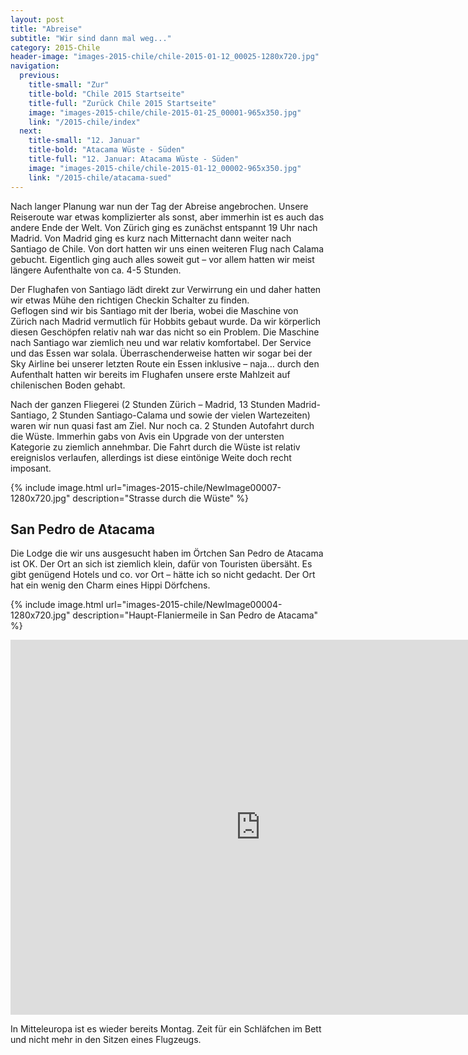 ```yaml
---
layout: post
title: "Abreise"
subtitle: "Wir sind dann mal weg..."
category: 2015-Chile
header-image: "images-2015-chile/chile-2015-01-12_00025-1280x720.jpg"
navigation:
  previous:
    title-small: "Zur"
    title-bold: "Chile 2015 Startseite"
    title-full: "Zurück Chile 2015 Startseite"
    image: "images-2015-chile/chile-2015-01-25_00001-965x350.jpg"
    link: "/2015-chile/index"
  next:
    title-small: "12. Januar"
    title-bold: "Atacama Wüste - Süden"
    title-full: "12. Januar: Atacama Wüste - Süden"
    image: "images-2015-chile/chile-2015-01-12_00002-965x350.jpg"
    link: "/2015-chile/atacama-sued"
---
```


Nach langer Planung war nun der Tag der Abreise angebrochen. Unsere Reiseroute war etwas komplizierter als sonst, aber immerhin ist es auch das andere Ende der Welt. Von Zürich ging es zunächst entspannt 19 Uhr nach Madrid. Von Madrid ging es kurz nach Mitternacht dann weiter nach Santiago de Chile. Von dort hatten wir uns einen weiteren Flug nach Calama gebucht. Eigentlich ging auch alles soweit gut – vor allem hatten wir meist längere Aufenthalte von ca. 4-5 Stunden.

Der Flughafen von Santiago lädt direkt zur Verwirrung ein und daher hatten wir etwas Mühe den richtigen Checkin Schalter zu finden.  
Geflogen sind wir bis Santiago mit der Iberia, wobei die Maschine von Zürich nach Madrid vermutlich für Hobbits gebaut wurde. Da wir körperlich diesen Geschöpfen relativ nah war das nicht so ein Problem. Die Maschine nach Santiago war ziemlich neu und war relativ komfortabel. Der Service und das Essen war solala. Überraschenderweise hatten wir sogar bei der Sky Airline bei unserer letzten Route ein Essen inklusive – naja… durch den Aufenthalt hatten wir bereits im Flughafen unsere erste Mahlzeit auf chilenischen Boden gehabt.  

Nach der ganzen Fliegerei (2 Stunden Zürich – Madrid, 13 Stunden Madrid-Santiago, 2 Stunden Santiago-Calama und sowie der vielen Wartezeiten) waren wir nun quasi fast am Ziel. Nur noch ca. 2 Stunden Autofahrt durch die Wüste. Immerhin gabs von Avis ein Upgrade von der untersten Kategorie zu ziemlich annehmbar. Die Fahrt durch die Wüste ist relativ ereignislos verlaufen, allerdings ist diese eintönige Weite doch recht imposant.

{% include image.html url="images-2015-chile/NewImage00007-1280x720.jpg" description="Strasse durch die Wüste" %}

## San Pedro de Atacama

Die Lodge die wir uns ausgesucht haben im Örtchen San Pedro de Atacama ist OK. Der Ort an sich ist ziemlich klein, dafür von Touristen übersäht. Es gibt genügend Hotels und co. vor Ort – hätte ich so nicht gedacht. Der Ort hat ein wenig den Charm eines Hippi Dörfchens.  

{% include image.html url="images-2015-chile/NewImage00004-1280x720.jpg" description="Haupt-Flaniermeile in San Pedro de Atacama" %}

<iframe src="https://www.google.com/maps/embed?pb=!1m18!1m12!1m3!1d14699.9302290339!2d-68.19866465!3d-22.914014200000004!2m3!1f0!2f0!3f0!3m2!1i1024!2i768!4f13.1!3m3!1m2!1s0x96a84c7aa92abf3f%3A0x7af4614cacf997d1!2sSan+Pedro+de+Atacama%2C+Regi%C3%B3n+de+Antofagasta%2C+Chile!5e0!3m2!1sde!2sch!4v1435521093777" width="800" height="600" frameborder="0" style="border:0" allowfullscreen></iframe>

In Mitteleuropa ist es wieder bereits Montag. Zeit für ein Schläfchen im Bett und nicht mehr in den Sitzen eines Flugzeugs.
